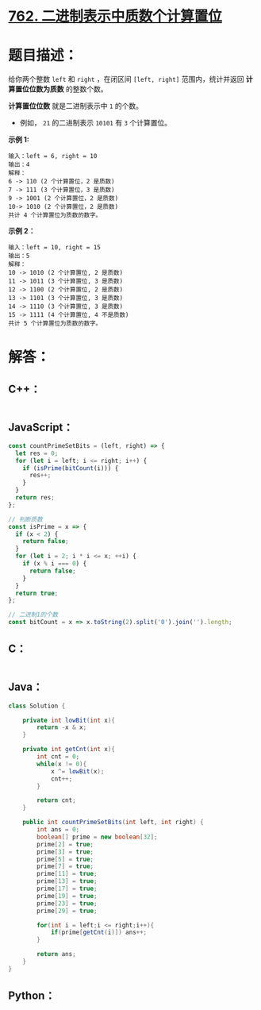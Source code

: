 # [762. 二进制表示中质数个计算置位](https://leetcode-cn.com/problems/prime-number-of-set-bits-in-binary-representation/)

# 题目描述：

给你两个整数 `left` 和 `right` ，在闭区间 `[left, right]` 范围内，统计并返回 **计算置位位数为质数** 的整数个数。

**计算置位位数** 就是二进制表示中 `1` 的个数。

- 例如， `21` 的二进制表示 `10101` 有 `3` 个计算置位。



**示例 1:**

```
输入：left = 6, right = 10
输出：4
解释：
6 -> 110 (2 个计算置位，2 是质数)
7 -> 111 (3 个计算置位，3 是质数)
9 -> 1001 (2 个计算置位，2 是质数)
10-> 1010 (2 个计算置位，2 是质数)
共计 4 个计算置位为质数的数字。
```

**示例 2：**

```
输入：left = 10, right = 15
输出：5
解释：
10 -> 1010 (2 个计算置位, 2 是质数)
11 -> 1011 (3 个计算置位, 3 是质数)
12 -> 1100 (2 个计算置位, 2 是质数)
13 -> 1101 (3 个计算置位, 3 是质数)
14 -> 1110 (3 个计算置位, 3 是质数)
15 -> 1111 (4 个计算置位, 4 不是质数)
共计 5 个计算置位为质数的数字。
```



# 解答：

## C++：

```cpp

```

## JavaScript：


```JavaScript
const countPrimeSetBits = (left, right) => {
  let res = 0;
  for (let i = left; i <= right; i++) {
    if (isPrime(bitCount(i))) {
      res++;
    }
  }
  return res;
};

// 判断质数
const isPrime = x => {
  if (x < 2) {
    return false;
  }
  for (let i = 2; i * i <= x; ++i) {
    if (x % i === 0) {
      return false;
    }
  }
  return true;
};

// 二进制1的个数
const bitCount = x => x.toString(2).split('0').join('').length;
```

## C：

```c

```

## Java：

```java
class Solution {

    private int lowBit(int x){
        return -x & x;
    }

    private int getCnt(int x){
        int cnt = 0;
        while(x != 0){
            x ^= lowBit(x);
            cnt++;
        }

        return cnt;
    }

    public int countPrimeSetBits(int left, int right) {
        int ans = 0;
        boolean[] prime = new boolean[32];
        prime[2] = true;
        prime[3] = true;
        prime[5] = true;
        prime[7] = true;
        prime[11] = true;
        prime[13] = true;
        prime[17] = true;
        prime[19] = true;
        prime[23] = true;
        prime[29] = true;

        for(int i = left;i <= right;i++){
            if(prime[getCnt(i)]) ans++;
        }

        return ans;
    }
}
```

## Python：

```python

```

